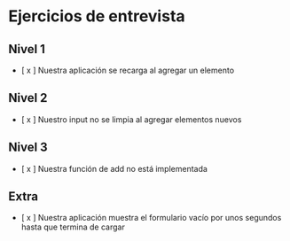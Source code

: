 # Ejercicios de entrevista

## Nivel 1
- [ x ] Nuestra aplicación se recarga al agregar un elemento

## Nivel 2
- [ x ] Nuestro input no se limpia al agregar elementos nuevos

## Nivel 3
- [ x ] Nuestra función de add no está implementada

## Extra
- [ x ] Nuestra aplicación muestra el formulario vacío por unos segundos hasta que termina de cargar
